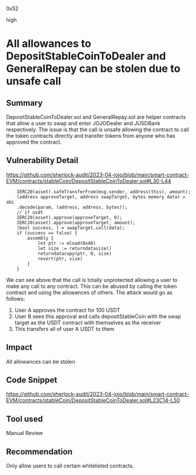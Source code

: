 0x52

high

# All allowances to DepositStableCoinToDealer and GeneralRepay can be stolen due to unsafe call

## Summary

DepositStableCoinToDealer.sol and GeneralRepay.sol are helper contracts that allow a user to swap and enter JOJODealer and JUSDBank respectively. The issue is that the call is unsafe allowing the contract to call the token contracts directly and transfer tokens from anyone who has approved the contract.

## Vulnerability Detail

https://github.com/sherlock-audit/2023-04-jojo/blob/main/smart-contract-EVM/contracts/stableCoin/DepositStableCoinToDealer.sol#L30-L44

        IERC20(asset).safeTransferFrom(msg.sender, address(this), amount);
        (address approveTarget, address swapTarget, bytes memory data) = abi
        .decode(param, (address, address, bytes));
        // if usdt
        IERC20(asset).approve(approveTarget, 0);
        IERC20(asset).approve(approveTarget, amount);
        (bool success, ) = swapTarget.call(data);
        if (success == false) {
            assembly {
                let ptr := mload(0x40)
                let size := returndatasize()
                returndatacopy(ptr, 0, size)
                revert(ptr, size)
            }
        }

We can see above that the call is totally unprotected allowing a user to make any call to any contract. This can be abused by calling the token contract and using the allowances of others. The attack would go as follows:

1. User A approves the contract for 100 USDT
2. User B sees this approval and calls depositStableCoin with the swap target as the USDT contract with themselves as the receiver
3. This transfers all of user A USDT to them

## Impact

All allowances can be stolen

## Code Snippet

https://github.com/sherlock-audit/2023-04-jojo/blob/main/smart-contract-EVM/contracts/stableCoin/DepositStableCoinToDealer.sol#L23C14-L50

## Tool used

Manual Review

## Recommendation

Only allow users to call certain whitelisted contracts.